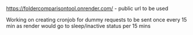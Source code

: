 https://foldercomparisontool.onrender.com/    - public url to be used

Working on creating cronjob for dummy requests to be sent once every 15 min as render would go to sleep/inactive status per 15 mins
